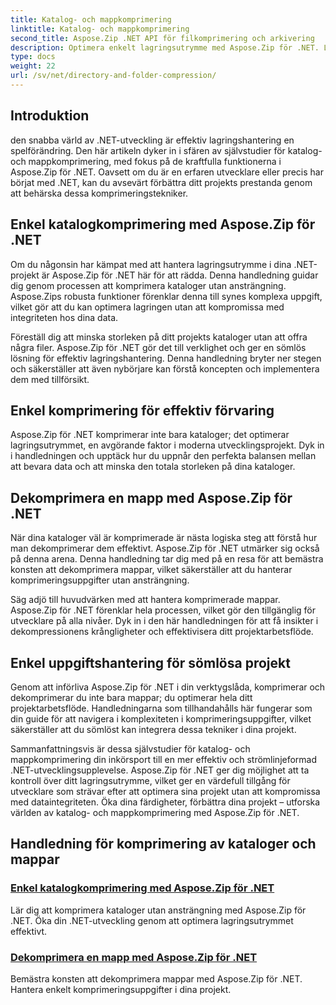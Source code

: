 ```yaml
---
title: Katalog- och mappkomprimering
linktitle: Katalog- och mappkomprimering
second_title: Aspose.Zip .NET API för filkomprimering och arkivering
description: Optimera enkelt lagringsutrymme med Aspose.Zip för .NET. Lär dig katalogkomprimering och dekomprimeringstekniker för att förbättra dina .NET-utvecklingsprojekt.
type: docs
weight: 22
url: /sv/net/directory-and-folder-compression/
---
```


## Introduktion

den snabba värld av .NET-utveckling är effektiv lagringshantering en spelförändring. Den här artikeln dyker in i sfären av självstudier för katalog- och mappkomprimering, med fokus på de kraftfulla funktionerna i Aspose.Zip för .NET. Oavsett om du är en erfaren utvecklare eller precis har börjat med .NET, kan du avsevärt förbättra ditt projekts prestanda genom att behärska dessa komprimeringstekniker.

## Enkel katalogkomprimering med Aspose.Zip för .NET

Om du någonsin har kämpat med att hantera lagringsutrymme i dina .NET-projekt är Aspose.Zip för .NET här för att rädda. Denna handledning guidar dig genom processen att komprimera kataloger utan ansträngning. Aspose.Zips robusta funktioner förenklar denna till synes komplexa uppgift, vilket gör att du kan optimera lagringen utan att kompromissa med integriteten hos dina data.

Föreställ dig att minska storleken på ditt projekts kataloger utan att offra några filer. Aspose.Zip för .NET gör det till verklighet och ger en sömlös lösning för effektiv lagringshantering. Denna handledning bryter ner stegen och säkerställer att även nybörjare kan förstå koncepten och implementera dem med tillförsikt.

## Enkel komprimering för effektiv förvaring

Aspose.Zip för .NET komprimerar inte bara kataloger; det optimerar lagringsutrymmet, en avgörande faktor i moderna utvecklingsprojekt. Dyk in i handledningen och upptäck hur du uppnår den perfekta balansen mellan att bevara data och att minska den totala storleken på dina kataloger.

## Dekomprimera en mapp med Aspose.Zip för .NET

När dina kataloger väl är komprimerade är nästa logiska steg att förstå hur man dekomprimerar dem effektivt. Aspose.Zip för .NET utmärker sig också på denna arena. Denna handledning tar dig med på en resa för att bemästra konsten att dekomprimera mappar, vilket säkerställer att du hanterar komprimeringsuppgifter utan ansträngning.

Säg adjö till huvudvärken med att hantera komprimerade mappar. Aspose.Zip för .NET förenklar hela processen, vilket gör den tillgänglig för utvecklare på alla nivåer. Dyk in i den här handledningen för att få insikter i dekompressionens krångligheter och effektivisera ditt projektarbetsflöde.

## Enkel uppgiftshantering för sömlösa projekt

Genom att införliva Aspose.Zip för .NET i din verktygslåda, komprimerar och dekomprimerar du inte bara mappar; du optimerar hela ditt projektarbetsflöde. Handledningarna som tillhandahålls här fungerar som din guide för att navigera i komplexiteten i komprimeringsuppgifter, vilket säkerställer att du sömlöst kan integrera dessa tekniker i dina projekt.

Sammanfattningsvis är dessa självstudier för katalog- och mappkomprimering din inkörsport till en mer effektiv och strömlinjeformad .NET-utvecklingsupplevelse. Aspose.Zip för .NET ger dig möjlighet att ta kontroll över ditt lagringsutrymme, vilket ger en värdefull tillgång för utvecklare som strävar efter att optimera sina projekt utan att kompromissa med dataintegriteten. Öka dina färdigheter, förbättra dina projekt – utforska världen av katalog- och mappkomprimering med Aspose.Zip för .NET.
## Handledning för komprimering av kataloger och mappar
### [Enkel katalogkomprimering med Aspose.Zip för .NET](./compress-directory/)
Lär dig att komprimera kataloger utan ansträngning med Aspose.Zip för .NET. Öka din .NET-utveckling genom att optimera lagringsutrymmet effektivt.
### [Dekomprimera en mapp med Aspose.Zip för .NET](./decompress-folder/)
Bemästra konsten att dekomprimera mappar med Aspose.Zip för .NET. Hantera enkelt komprimeringsuppgifter i dina projekt.